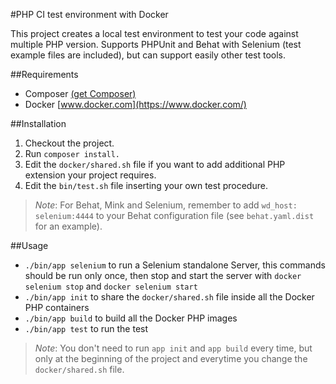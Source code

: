 #PHP CI test environment with Docker

This project creates a local test environment to test your code against multiple PHP version.
Supports PHPUnit and Behat with Selenium (test example files are included), but can support easily other test tools.
 
##Requirements
 * Composer [(get Composer)](https://getcomposer.org/download/)
 * Docker [www.docker.com](https://www.docker.com/)

##Installation
1. Checkout the project. 
2. Run `composer install.`
3. Edit the `docker/shared.sh` file if you want to add additional PHP extension your project requires.
4. Edit the `bin/test.sh` file inserting your own test procedure.

> _Note_: For Behat, Mink and Selenium, remember to add `wd_host: selenium:4444` to your Behat configuration file (see `behat.yaml.dist` for an example). 

##Usage
 * `./bin/app selenium` to run a Selenium standalone Server, this commands should be run only once, then stop and start the server with `docker selenium stop` and `docker selenium start`
 * `./bin/app init` to share the `docker/shared.sh` file inside all the Docker PHP containers
 * `./bin/app build` to build all the Docker PHP images
 * `./bin/app test` to run the test

> _Note_: You don't need to run `app init` and `app build` every time, but only at the beginning of the project and everytime you change the `docker/shared.sh` file. 

